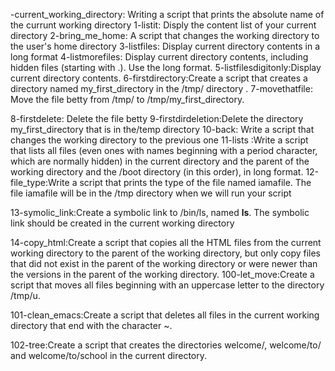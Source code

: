 -current_working_directory: Writing a script that prints the absolute name of the currunt working directory
1-listit: Disply the content list of your current directory
2-bring_me_home: A script that changes the working directory to the user's home directory
3-listfiles: Display current directory contents in a long format
4-listmorefiles: Display current directory contents, including hidden files (starting with .). Use the long format.
5-listfilesdigitonly:Display current directory contents.
6-firstdirectory:Create a script that creates a directory named my_first_directory in the /tmp/ directory
.
7-movethatfile: Move the file betty from /tmp/ to /tmp/my_first_directory.

8-firstdelete: Delete the file betty
9-firstdirdeletion:Delete the directory my_first_directory that is in the/temp directory
10-back: Write a script that changes the working directory to the previous one
11-lists :Write a script that lists all files (even ones with names beginning with a period character, which are normally hidden) in the current directory and the parent of the working directory and the /boot directory (in this order), in long format.
12-file_type:Write a script that prints the type of the file named iamafile. The file iamafile will be in the /tmp directory when we will run your script

13-symolic_link:Create a symbolic link to /bin/ls, named __ls__. The symbolic link should be created in the current working directory

14-copy_html:Create a script that copies all the HTML files from the current working directory to the parent of the working directory, but only copy files that did not exist in the parent of the working directory or were newer than the versions in the parent of the working directory.
100-let_move:Create a script that moves all files beginning with an uppercase letter to the directory /tmp/u.

101-clean_emacs:Create a script that deletes all files in the current working directory that end with the character ~.

102-tree:Create a script that creates the directories welcome/, welcome/to/ and welcome/to/school in the current directory.
